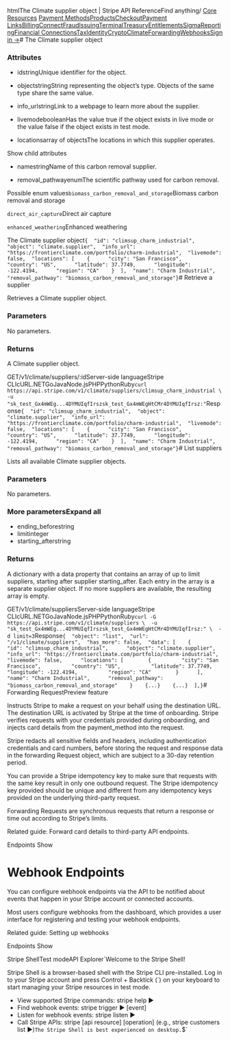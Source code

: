 htmlThe Climate supplier object | Stripe API Reference[](/api)Find anything/
[Core Resources](#)
[Payment Methods](#)[Products](#)[Checkout](#)[Payment Links](#)[Billing](#)[Connect](#)[Fraud](#)[Issuing](#)[Terminal](#)[Treasury](#)[Entitlements](#)[Sigma](#)[Reporting](#)[Financial Connections](#)[Tax](#)[Identity](#)[Crypto](#)[Climate](#)[Forwarding](#)[Webhooks](#)[Sign in →](https://dashboard.stripe.com/login)# The Climate supplier object

### Attributes

- idstringUnique identifier for the object.


- objectstringString representing the object’s type. Objects of the same type share the same value.


- info_urlstringLink to a webpage to learn more about the supplier.


- livemodebooleanHas the value true if the object exists in live mode or the value false if the object exists in test mode.


- locationsarray of objectsThe locations in which this supplier operates.

Show child attributes
- namestringName of this carbon removal supplier.


- removal_pathwayenumThe scientific pathway used for carbon removal.

Possible enum values`biomass_carbon_removal_and_storage`Biomass carbon removal and storage

`direct_air_capture`Direct air capture

`enhanced_weathering`Enhanced weathering



The Climate supplier object`{  "id": "climsup_charm_industrial",  "object": "climate.supplier",  "info_url": "https://frontierclimate.com/portfolio/charm-industrial",  "livemode": false,  "locations": [    {      "city": "San Francisco",      "country": "US",      "latitude": 37.7749,      "longitude": -122.4194,      "region": "CA"    }  ],  "name": "Charm Industrial",  "removal_pathway": "biomass_carbon_removal_and_storage"}`# Retrieve a supplier

Retrieves a Climate supplier object.

### Parameters

No parameters.

### Returns

A Climate supplier object.

GET/v1/climate/suppliers/:idServer-side languageStripe CLIcURL.NETGoJavaNode.jsPHPPythonRuby[](#)[](#)`curl https://api.stripe.com/v1/climate/suppliers/climsup_charm_industrial \  -u "sk_test_Gx4mWEg...4DYMUIqfIrszsk_test_Gx4mWEgHtCMr4DYMUIqfIrsz:"`Response`{  "id": "climsup_charm_industrial",  "object": "climate.supplier",  "info_url": "https://frontierclimate.com/portfolio/charm-industrial",  "livemode": false,  "locations": [    {      "city": "San Francisco",      "country": "US",      "latitude": 37.7749,      "longitude": -122.4194,      "region": "CA"    }  ],  "name": "Charm Industrial",  "removal_pathway": "biomass_carbon_removal_and_storage"}`# List suppliers

Lists all available Climate supplier objects.

### Parameters

No parameters.

### More parametersExpand all

- ending_beforestring
- limitinteger
- starting_afterstring

### Returns

A dictionary with a data property that contains an array of up to limit suppliers, starting after supplier starting_after. Each entry in the array is a separate supplier object. If no more suppliers are available, the resulting array is empty.

GET/v1/climate/suppliersServer-side languageStripe CLIcURL.NETGoJavaNode.jsPHPPythonRuby[](#)[](#)`curl -G https://api.stripe.com/v1/climate/suppliers \  -u "sk_test_Gx4mWEg...4DYMUIqfIrszsk_test_Gx4mWEgHtCMr4DYMUIqfIrsz:" \  -d limit=3`Response`{  "object": "list",  "url": "/v1/climate/suppliers",  "has_more": false,  "data": [    {      "id": "climsup_charm_industrial",      "object": "climate.supplier",      "info_url": "https://frontierclimate.com/portfolio/charm-industrial",      "livemode": false,      "locations": [        {          "city": "San Francisco",          "country": "US",          "latitude": 37.7749,          "longitude": -122.4194,          "region": "CA"        }      ],      "name": "Charm Industrial",      "removal_pathway": "biomass_carbon_removal_and_storage"    }    {...}    {...}  ],}`# Forwarding RequestPreview feature

Instructs Stripe to make a request on your behalf using the destination URL. The destination URL is activated by Stripe at the time of onboarding. Stripe verifies requests with your credentials provided during onboarding, and injects card details from the payment_method into the request.

Stripe redacts all sensitive fields and headers, including authentication credentials and card numbers, before storing the request and response data in the forwarding Request object, which are subject to a 30-day retention period.

You can provide a Stripe idempotency key to make sure that requests with the same key result in only one outbound request. The Stripe idempotency key provided should be unique and different from any idempotency keys provided on the underlying third-party request.

Forwarding Requests are synchronous requests that return a response or time out according to Stripe’s limits.

Related guide: Forward card details to third-party API endpoints.

Endpoints
Show

# Webhook Endpoints

You can configure webhook endpoints via the API to be notified about events that happen in your Stripe account or connected accounts.

Most users configure webhooks from the dashboard, which provides a user interface for registering and testing your webhook endpoints.

Related guide: Setting up webhooks

Endpoints
Show

Stripe ShellTest modeAPI Explorer[](https://stripe.com/docs/stripe-cli#install)`Welcome to the Stripe Shell!

Stripe Shell is a browser-based shell with the Stripe CLI pre-installed. Log in to your
Stripe account and press Control + Backtick (`) on your keyboard to start managing your Stripe
resources in test mode.

- View supported Stripe commands: stripe help ▶️
- Find webhook events: stripe trigger ▶️ [event]
- Listen for webhook events: stripe listen ▶
- Call Stripe APIs: stripe [api resource] [operation] (e.g., stripe customers list ▶️)`The Stripe Shell is best experienced on desktop.`$`